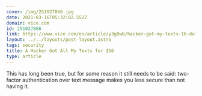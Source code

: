 ```yaml
---
cover: /img/251027866.jpg
date: 2021-03-16T05:32:02.552Z
domain: vice.com
id: 251027866
link: https://www.vice.com/en/article/y3g8wb/hacker-got-my-texts-16-dollars-sakari-netnumber
layout: ../../layouts/post-layout.astro
tags: security
title: A Hacker Got All My Texts for $16
type: article
---
```


This has long been true, but for some reason it still needs to be said: two-factor authentication over text message makes you less secure than not having it.
